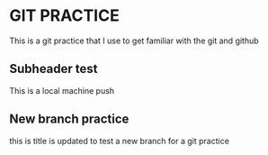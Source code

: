 # GIT PRACTICE
This is a git practice that I use to get familiar with the git and github 

## Subheader test

This is a local machine push

## New branch practice

this is title is updated to test a new branch for a git practice 